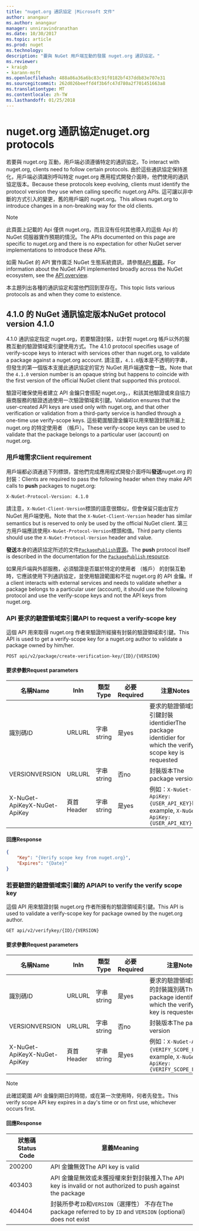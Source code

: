 ```yaml
---
title: "nuget.org 通訊協定 |Microsoft 文件"
author: anangaur
ms.author: anangaur
manager: unniravindranathan
ms.date: 10/30/2017
ms.topic: article
ms.prod: nuget
ms.technology: 
description: "要與 NuGet 用戶端互動的發展 nuget.org 通訊協定。"
ms.reviewer:
- kraigb
- karann-msft
ms.openlocfilehash: 488a86a36a6bc83c91f0182bf437ddb83e707e31
ms.sourcegitcommit: 262d026beeffd4f3b6fc47d780a2f701451663a8
ms.translationtype: MT
ms.contentlocale: zh-TW
ms.lasthandoff: 01/25/2018
---
```

# <a name="nugetorg-protocols"></a><span data-ttu-id="7ff38-103">nuget.org 通訊協定</span><span class="sxs-lookup"><span data-stu-id="7ff38-103">nuget.org protocols</span></span>

<span data-ttu-id="7ff38-104">若要與 nuget.org 互動，用戶端必須遵循特定的通訊協定。</span><span class="sxs-lookup"><span data-stu-id="7ff38-104">To interact with nuget.org, clients need to follow certain protocols.</span></span> <span data-ttu-id="7ff38-105">由於這些通訊協定保持進化，用戶端必須識別呼叫特定 nuget.org 應用程式開發介面時，他們使用的通訊協定版本。</span><span class="sxs-lookup"><span data-stu-id="7ff38-105">Because these protocols keep evolving, clients must identify the protocol version they use when calling specific nuget.org APIs.</span></span> <span data-ttu-id="7ff38-106">這可讓以非中斷的方式引入的變更，舊的用戶端的 nuget.org。</span><span class="sxs-lookup"><span data-stu-id="7ff38-106">This allows nuget.org to introduce changes in a non-breaking way for the old clients.</span></span>

> [!Note]
> <span data-ttu-id="7ff38-107">此頁面上記載的 Api 僅供 nuget.org，而且沒有任何其他導入的這些 Api 的 NuGet 伺服器實作預期的情況。</span><span class="sxs-lookup"><span data-stu-id="7ff38-107">The APIs documented on this page are specific to nuget.org and there is no expectation for other NuGet server implementations to introduce these APIs.</span></span> 

<span data-ttu-id="7ff38-108">如需 NuGet 的 API 實作廣泛 NuGet 生態系統資訊，請參閱[API 概觀](overview.md)。</span><span class="sxs-lookup"><span data-stu-id="7ff38-108">For information about the NuGet API implemented broadly across the NuGet ecosystem, see the [API overview](overview.md).</span></span>

<span data-ttu-id="7ff38-109">本主題列出各種的通訊協定和當他們回到至存在。</span><span class="sxs-lookup"><span data-stu-id="7ff38-109">This topic lists various protocols as and when they come to existence.</span></span>

## <a name="nuget-protocol-version-410"></a><span data-ttu-id="7ff38-110">4.1.0 的 NuGet 通訊協定版本</span><span class="sxs-lookup"><span data-stu-id="7ff38-110">NuGet protocol version 4.1.0</span></span>

<span data-ttu-id="7ff38-111">4.1.0 通訊協定指定 nuget.org，若要驗證封裝，以針對 nuget.org 帳戶以外的服務互動的驗證領域索引鍵使用方式。</span><span class="sxs-lookup"><span data-stu-id="7ff38-111">The 4.1.0 protocol specifies usage of verify-scope keys to interact with services other than nuget.org, to validate a package against a nuget.org account.</span></span> <span data-ttu-id="7ff38-112">請注意，`4.1.0`版本是不透明的字串，但發生的第一個版本支援此通訊協定的官方 NuGet 用戶端通常會一致。</span><span class="sxs-lookup"><span data-stu-id="7ff38-112">Note that the `4.1.0` version number is an opaque string but happens to coincide with the first version of the official NuGet client that supported this protocol.</span></span>

<span data-ttu-id="7ff38-113">驗證可確保使用者建立 API 金鑰只會搭配 nuget.org，，和該其他驗證或來自協力廠商服務的驗證透過使用一次驗證領域索引鍵。</span><span class="sxs-lookup"><span data-stu-id="7ff38-113">Validation ensures that the user-created API keys are used only with nuget.org, and that other verification or validation from a third-party service is handled through a one-time use verify-scope keys.</span></span> <span data-ttu-id="7ff38-114">這些範圍驗證金鑰可以用來驗證封裝所屬上 nuget.org 的特定使用者 （帳戶）。</span><span class="sxs-lookup"><span data-stu-id="7ff38-114">These verify-scope keys can be used to validate that the package belongs to a particular user (account) on nuget.org.</span></span>

### <a name="client-requirement"></a><span data-ttu-id="7ff38-115">用戶端需求</span><span class="sxs-lookup"><span data-stu-id="7ff38-115">Client requirement</span></span>

<span data-ttu-id="7ff38-116">用戶端都必須通過下列標頭，當他們完成應用程式開發介面呼叫**發送**nuget.org 的封裝：</span><span class="sxs-lookup"><span data-stu-id="7ff38-116">Clients are required to pass the following header when they make API calls to **push** packages to nuget.org:</span></span>

    X-NuGet-Protocol-Version: 4.1.0

<span data-ttu-id="7ff38-117">請注意，`X-NuGet-Client-Version`標頭的語意很類似，但會保留只能由官方 NuGet 用戶端使用。</span><span class="sxs-lookup"><span data-stu-id="7ff38-117">Note that the `X-NuGet-Client-Version` header has similar semantics but is reserved to only be used by the official NuGet client.</span></span> <span data-ttu-id="7ff38-118">第三方用戶端應該使用`X-NuGet-Protocol-Version`標頭和值。</span><span class="sxs-lookup"><span data-stu-id="7ff38-118">Third party clients should use the `X-NuGet-Protocol-Version` header and value.</span></span>

<span data-ttu-id="7ff38-119">**發送**本身的通訊協定所述的文件[`PackagePublish`資源](package-publish-resource.md)。</span><span class="sxs-lookup"><span data-stu-id="7ff38-119">The **push** protocol itself is described in the documentation for the [`PackagePublish` resource](package-publish-resource.md).</span></span>

<span data-ttu-id="7ff38-120">如果用戶端與外部服務，必須驗證是否屬於特定的使用者 （帳戶） 的封裝互動時，它應該使用下列通訊協定，並使用驗證範圍和不從 nuget.org 的 API 金鑰。</span><span class="sxs-lookup"><span data-stu-id="7ff38-120">If a client interacts with external services and needs to validate whether a package belongs to a particular user (account), it should use the following protocol and use the verify-scope keys and not the API keys from nuget.org.</span></span>

### <a name="api-to-request-a-verify-scope-key"></a><span data-ttu-id="7ff38-121">API 要求的驗證領域索引鍵</span><span class="sxs-lookup"><span data-stu-id="7ff38-121">API to request a verify-scope key</span></span>

<span data-ttu-id="7ff38-122">這個 API 用來取得 nuget.org 作者來驗證所經擁有封裝的驗證領域索引鍵。</span><span class="sxs-lookup"><span data-stu-id="7ff38-122">This API is used to get a verify-scope key for a nuget.org author to validate a package owned by him/her.</span></span>

    POST api/v2/package/create-verification-key/{ID}/{VERSION}

#### <a name="request-parameters"></a><span data-ttu-id="7ff38-123">要求參數</span><span class="sxs-lookup"><span data-stu-id="7ff38-123">Request parameters</span></span>

<span data-ttu-id="7ff38-124">名稱</span><span class="sxs-lookup"><span data-stu-id="7ff38-124">Name</span></span>           | <span data-ttu-id="7ff38-125">In</span><span class="sxs-lookup"><span data-stu-id="7ff38-125">In</span></span>     | <span data-ttu-id="7ff38-126">類型</span><span class="sxs-lookup"><span data-stu-id="7ff38-126">Type</span></span>   | <span data-ttu-id="7ff38-127">必要</span><span class="sxs-lookup"><span data-stu-id="7ff38-127">Required</span></span> | <span data-ttu-id="7ff38-128">注意</span><span class="sxs-lookup"><span data-stu-id="7ff38-128">Notes</span></span>
-------------- | ------ | ------ | -------- | -----
<span data-ttu-id="7ff38-129">識別碼</span><span class="sxs-lookup"><span data-stu-id="7ff38-129">ID</span></span>             | <span data-ttu-id="7ff38-130">URL</span><span class="sxs-lookup"><span data-stu-id="7ff38-130">URL</span></span>    | <span data-ttu-id="7ff38-131">字串</span><span class="sxs-lookup"><span data-stu-id="7ff38-131">string</span></span> | <span data-ttu-id="7ff38-132">是</span><span class="sxs-lookup"><span data-stu-id="7ff38-132">yes</span></span>      | <span data-ttu-id="7ff38-133">要求的驗證領域索引鍵封裝 identidier</span><span class="sxs-lookup"><span data-stu-id="7ff38-133">The package identidier for which the verify scope key is requested</span></span>
<span data-ttu-id="7ff38-134">VERSION</span><span class="sxs-lookup"><span data-stu-id="7ff38-134">VERSION</span></span>        | <span data-ttu-id="7ff38-135">URL</span><span class="sxs-lookup"><span data-stu-id="7ff38-135">URL</span></span>    | <span data-ttu-id="7ff38-136">字串</span><span class="sxs-lookup"><span data-stu-id="7ff38-136">string</span></span> | <span data-ttu-id="7ff38-137">否</span><span class="sxs-lookup"><span data-stu-id="7ff38-137">no</span></span>       | <span data-ttu-id="7ff38-138">封裝版本</span><span class="sxs-lookup"><span data-stu-id="7ff38-138">The package version</span></span>
<span data-ttu-id="7ff38-139">X-NuGet-ApiKey</span><span class="sxs-lookup"><span data-stu-id="7ff38-139">X-NuGet-ApiKey</span></span> | <span data-ttu-id="7ff38-140">頁首</span><span class="sxs-lookup"><span data-stu-id="7ff38-140">Header</span></span> | <span data-ttu-id="7ff38-141">字串</span><span class="sxs-lookup"><span data-stu-id="7ff38-141">string</span></span> | <span data-ttu-id="7ff38-142">是</span><span class="sxs-lookup"><span data-stu-id="7ff38-142">yes</span></span>      | <span data-ttu-id="7ff38-143">例如：`X-NuGet-ApiKey: {USER_API_KEY}`</span><span class="sxs-lookup"><span data-stu-id="7ff38-143">For example, `X-NuGet-ApiKey: {USER_API_KEY}`</span></span>

#### <a name="response"></a><span data-ttu-id="7ff38-144">回應</span><span class="sxs-lookup"><span data-stu-id="7ff38-144">Response</span></span>

```json
{
    "Key": "{Verify scope key from nuget.org}",
    "Expires": "{Date}"
}
```

### <a name="api-to-verify-the-verify-scope-key"></a><span data-ttu-id="7ff38-145">若要驗證的驗證領域索引鍵的 API</span><span class="sxs-lookup"><span data-stu-id="7ff38-145">API to verify the verify scope key</span></span>

<span data-ttu-id="7ff38-146">這個 API 用來驗證封裝 nuget.org 作者所擁有的驗證領域索引鍵。</span><span class="sxs-lookup"><span data-stu-id="7ff38-146">This API is used to validate a verify-scope key for package owned by the nuget.org author.</span></span>

    GET api/v2/verifykey/{ID}/{VERSION}

#### <a name="request-parameters"></a><span data-ttu-id="7ff38-147">要求參數</span><span class="sxs-lookup"><span data-stu-id="7ff38-147">Request parameters</span></span>

<span data-ttu-id="7ff38-148">名稱</span><span class="sxs-lookup"><span data-stu-id="7ff38-148">Name</span></span>           | <span data-ttu-id="7ff38-149">In</span><span class="sxs-lookup"><span data-stu-id="7ff38-149">In</span></span>     | <span data-ttu-id="7ff38-150">類型</span><span class="sxs-lookup"><span data-stu-id="7ff38-150">Type</span></span>   | <span data-ttu-id="7ff38-151">必要</span><span class="sxs-lookup"><span data-stu-id="7ff38-151">Required</span></span> | <span data-ttu-id="7ff38-152">注意</span><span class="sxs-lookup"><span data-stu-id="7ff38-152">Notes</span></span>
-------------  | ------ | ------ | -------- | -----
<span data-ttu-id="7ff38-153">識別碼</span><span class="sxs-lookup"><span data-stu-id="7ff38-153">ID</span></span>             | <span data-ttu-id="7ff38-154">URL</span><span class="sxs-lookup"><span data-stu-id="7ff38-154">URL</span></span>    | <span data-ttu-id="7ff38-155">字串</span><span class="sxs-lookup"><span data-stu-id="7ff38-155">string</span></span> | <span data-ttu-id="7ff38-156">是</span><span class="sxs-lookup"><span data-stu-id="7ff38-156">yes</span></span>      | <span data-ttu-id="7ff38-157">要求的驗證領域索引鍵的封裝識別碼</span><span class="sxs-lookup"><span data-stu-id="7ff38-157">The package identifier for which the verify scope key is requested</span></span>
<span data-ttu-id="7ff38-158">VERSION</span><span class="sxs-lookup"><span data-stu-id="7ff38-158">VERSION</span></span>        | <span data-ttu-id="7ff38-159">URL</span><span class="sxs-lookup"><span data-stu-id="7ff38-159">URL</span></span>    | <span data-ttu-id="7ff38-160">字串</span><span class="sxs-lookup"><span data-stu-id="7ff38-160">string</span></span> | <span data-ttu-id="7ff38-161">否</span><span class="sxs-lookup"><span data-stu-id="7ff38-161">no</span></span>       | <span data-ttu-id="7ff38-162">封裝版本</span><span class="sxs-lookup"><span data-stu-id="7ff38-162">The package version</span></span>
<span data-ttu-id="7ff38-163">X-NuGet-ApiKey</span><span class="sxs-lookup"><span data-stu-id="7ff38-163">X-NuGet-ApiKey</span></span> | <span data-ttu-id="7ff38-164">頁首</span><span class="sxs-lookup"><span data-stu-id="7ff38-164">Header</span></span> | <span data-ttu-id="7ff38-165">字串</span><span class="sxs-lookup"><span data-stu-id="7ff38-165">string</span></span> | <span data-ttu-id="7ff38-166">是</span><span class="sxs-lookup"><span data-stu-id="7ff38-166">yes</span></span>      | <span data-ttu-id="7ff38-167">例如：`X-NuGet-ApiKey: {VERIFY_SCOPE_KEY}`</span><span class="sxs-lookup"><span data-stu-id="7ff38-167">For example, `X-NuGet-ApiKey: {VERIFY_SCOPE_KEY}`</span></span>

> [!Note]
> <span data-ttu-id="7ff38-168">此確認範圍 API 金鑰到期日的時間，或在第一次使用時，何者先發生。</span><span class="sxs-lookup"><span data-stu-id="7ff38-168">This verify scope API key expires in a day's time or on first use, whichever occurs first.</span></span>

#### <a name="response"></a><span data-ttu-id="7ff38-169">回應</span><span class="sxs-lookup"><span data-stu-id="7ff38-169">Response</span></span>

<span data-ttu-id="7ff38-170">狀態碼</span><span class="sxs-lookup"><span data-stu-id="7ff38-170">Status Code</span></span> | <span data-ttu-id="7ff38-171">意義</span><span class="sxs-lookup"><span data-stu-id="7ff38-171">Meaning</span></span>
----------- | -------
<span data-ttu-id="7ff38-172">200</span><span class="sxs-lookup"><span data-stu-id="7ff38-172">200</span></span>         | <span data-ttu-id="7ff38-173">API 金鑰無效</span><span class="sxs-lookup"><span data-stu-id="7ff38-173">The API key is valid</span></span>
<span data-ttu-id="7ff38-174">403</span><span class="sxs-lookup"><span data-stu-id="7ff38-174">403</span></span>         | <span data-ttu-id="7ff38-175">API 金鑰是無效或未獲授權來針對封裝推入</span><span class="sxs-lookup"><span data-stu-id="7ff38-175">The API key is invalid or not authorized to push against the package</span></span>
<span data-ttu-id="7ff38-176">404</span><span class="sxs-lookup"><span data-stu-id="7ff38-176">404</span></span>         | <span data-ttu-id="7ff38-177">封裝所參考`ID`和`VERSION`（選擇性） 不存在</span><span class="sxs-lookup"><span data-stu-id="7ff38-177">The package referred to by `ID` and `VERSION` (optional) does not exist</span></span>
